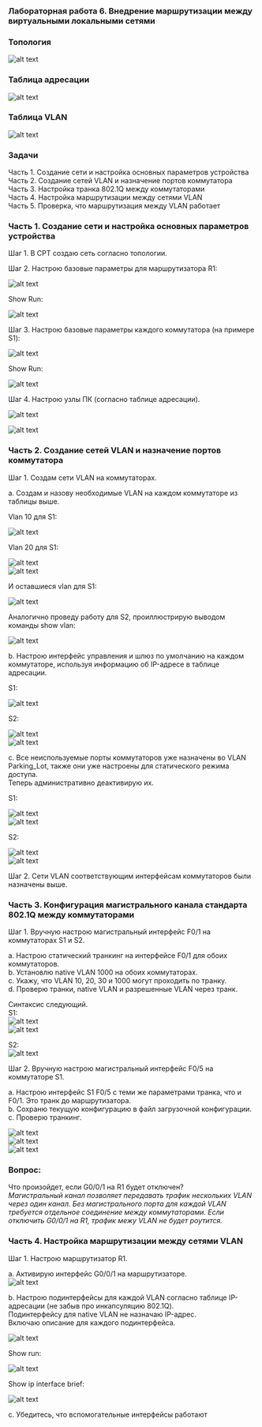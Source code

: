 ### Лабораторная работа 6. Внедрение маршрутизации между виртуальными локальными сетями 

### Топология
![alt text](https://github.com/elborisova3009/otus-networks/blob/master/labs/lab6/%D0%A1%D0%BA%D1%80%D0%B8%D0%BD%D1%88%D0%BE%D1%82%2012-10-2022%20102253.jpg)

### Таблица адресации
![alt text](https://github.com/elborisova3009/otus-networks/blob/master/labs/lab6/%D0%A1%D0%BA%D1%80%D0%B8%D0%BD%D1%88%D0%BE%D1%82%2012-10-2022%20102449.jpg)

### Таблица VLAN
![alt text](https://github.com/elborisova3009/otus-networks/blob/master/labs/lab6/%D0%A1%D0%BA%D1%80%D0%B8%D0%BD%D1%88%D0%BE%D1%82%2012-10-2022%20102459-3.jpg)

### Задачи
Часть 1. Создание сети и настройка основных параметров устройства  
Часть 2. Создание сетей VLAN и назначение портов коммутатора  
Часть 3. Настройка транка 802.1Q между коммутаторами  
Часть 4. Настройка маршрутизации между сетями VLAN  
Часть 5. Проверка, что маршрутизация между VLAN работает  

### Часть 1. Создание сети и настройка основных параметров устройства

Шаг 1. В CPT cоздаю сеть согласно топологии.  

Шаг 2. Настрою базовые параметры для маршрутизатора R1:

![alt text](https://github.com/elborisova3009/otus-networks/blob/master/labs/lab6/%D0%A1%D0%BA%D1%80%D0%B8%D0%BD%D1%88%D0%BE%D1%82%2012-10-2022%20112704.jpg)

Show Run:

![alt text](https://github.com/elborisova3009/otus-networks/blob/master/labs/lab6/%D0%A1%D0%BA%D1%80%D0%B8%D0%BD%D1%88%D0%BE%D1%82%2012-10-2022%20112857.jpg)

Шаг 3. Настрою базовые параметры каждого коммутатора (на примере S1):

![alt text](https://github.com/elborisova3009/otus-networks/blob/master/labs/lab6/%D0%A1%D0%BA%D1%80%D0%B8%D0%BD%D1%88%D0%BE%D1%82%2012-10-2022%20114144.jpg)

Show Run:

![alt text](https://github.com/elborisova3009/otus-networks/blob/master/labs/lab6/%D0%A1%D0%BA%D1%80%D0%B8%D0%BD%D1%88%D0%BE%D1%82%2012-10-2022%20114317.jpg)

Шаг 4. Настрою узлы ПК (согласно таблице адресации).

![alt text](https://github.com/elborisova3009/otus-networks/blob/master/labs/lab6/%D0%A1%D0%BA%D1%80%D0%B8%D0%BD%D1%88%D0%BE%D1%82%2012-10-2022%20115717.jpg)

![alt text](https://github.com/elborisova3009/otus-networks/blob/master/labs/lab6/%D0%A1%D0%BA%D1%80%D0%B8%D0%BD%D1%88%D0%BE%D1%82%2012-10-2022%20115754.jpg)

### Часть 2. Создание сетей VLAN и назначение портов коммутатора

Шаг 1. Создам сети VLAN на коммутаторах.

a.	Создам и назову необходимые VLAN на каждом коммутаторе из таблицы выше. 

Vlan 10 для S1: 

![alt text](https://github.com/elborisova3009/otus-networks/blob/master/labs/lab6/%D0%A1%D0%BA%D1%80%D0%B8%D0%BD%D1%88%D0%BE%D1%82%2012-10-2022%20125154.jpg)

Vlan 20 для S1: 

![alt text](https://github.com/elborisova3009/otus-networks/blob/master/labs/lab6/%D0%A1%D0%BA%D1%80%D0%B8%D0%BD%D1%88%D0%BE%D1%82%2012-10-2022%20130607.jpg)  
![alt text](https://github.com/elborisova3009/otus-networks/blob/master/labs/lab6/%D0%A1%D0%BA%D1%80%D0%B8%D0%BD%D1%88%D0%BE%D1%82%2012-10-2022%20130622.jpg)

И оставшиеся vlan для S1:

![alt text](https://github.com/elborisova3009/otus-networks/blob/master/labs/lab6/%D0%A1%D0%BA%D1%80%D0%B8%D0%BD%D1%88%D0%BE%D1%82%2012-10-2022%20132158.jpg)

Аналогично проведу работу для S2, проиллюстрирую выводом команды show vlan:

![alt text](https://github.com/elborisova3009/otus-networks/blob/master/labs/lab6/%D0%A1%D0%BA%D1%80%D0%B8%D0%BD%D1%88%D0%BE%D1%82%2012-10-2022%20133122.jpg)

b.	Настрою интерфейс управления и шлюз по умолчанию на каждом коммутаторе, используя информацию об IP-адресе в таблице адресации. 

S1:  

![alt text](https://github.com/elborisova3009/otus-networks/blob/master/labs/lab6/%D0%A1%D0%BA%D1%80%D0%B8%D0%BD%D1%88%D0%BE%D1%82%2012-10-2022%20134412.jpg)

S2:

![alt text](https://github.com/elborisova3009/otus-networks/blob/master/labs/lab6/%D0%A1%D0%BA%D1%80%D0%B8%D0%BD%D1%88%D0%BE%D1%82%2012-10-2022%20155036.jpg)  
![alt text](https://github.com/elborisova3009/otus-networks/blob/master/labs/lab6/%D0%A1%D0%BA%D1%80%D0%B8%D0%BD%D1%88%D0%BE%D1%82%2012-10-2022%20155048.jpg)

c.	Все неиспользуемые порты коммутаторов уже назначены во VLAN Parking_Lot, также они уже настроены для статического режима доступа.  
Теперь административно деактивирую их.

S1:

![alt text](https://github.com/elborisova3009/otus-networks/blob/master/labs/lab6/%D0%A1%D0%BA%D1%80%D0%B8%D0%BD%D1%88%D0%BE%D1%82%2012-10-2022%20160116.jpg)  
![alt text](https://github.com/elborisova3009/otus-networks/blob/master/labs/lab6/%D0%A1%D0%BA%D1%80%D0%B8%D0%BD%D1%88%D0%BE%D1%82%2012-10-2022%20160153.jpg)

S2:

![alt text](https://github.com/elborisova3009/otus-networks/blob/master/labs/lab6/%D0%A1%D0%BA%D1%80%D0%B8%D0%BD%D1%88%D0%BE%D1%82%2012-10-2022%20160529.jpg)  
![alt text](https://github.com/elborisova3009/otus-networks/blob/master/labs/lab6/%D0%A1%D0%BA%D1%80%D0%B8%D0%BD%D1%88%D0%BE%D1%82%2012-10-2022%20160644.jpg)

Шаг 2. Сети VLAN соответствующим интерфейсам коммутаторов были назначены выше.

### Часть 3. Конфигурация магистрального канала стандарта 802.1Q между коммутаторами

Шаг 1. Вручную настрою магистральный интерфейс F0/1 на коммутаторах S1 и S2.

a.	Настрою статический транкинг на интерфейсе F0/1 для обоих коммутаторов.  
b.	Установлю native VLAN 1000 на обоих коммутаторах.  
c.	Укажу, что VLAN 10, 20, 30 и 1000 могут проходить по транку.  
d.	Проверю транки, native VLAN и разрешенные VLAN через транк.

Синтаксис следующий.  
S1:  
![alt text](https://github.com/elborisova3009/otus-networks/blob/master/labs/lab6/%D0%A1%D0%BA%D1%80%D0%B8%D0%BD%D1%88%D0%BE%D1%82%2012-10-2022%20171533.jpg)  
![alt text](https://github.com/elborisova3009/otus-networks/blob/master/labs/lab6/%D0%A1%D0%BA%D1%80%D0%B8%D0%BD%D1%88%D0%BE%D1%82%2012-10-2022%20171202.jpg)

S2:   
![alt text](https://github.com/elborisova3009/otus-networks/blob/master/labs/lab6/%D0%A1%D0%BA%D1%80%D0%B8%D0%BD%D1%88%D0%BE%D1%82%2012-10-2022%20175352.jpg) 

Шаг 2. Вручную настрою магистральный интерфейс F0/5 на коммутаторе S1.

a.	Настрою интерфейс S1 F0/5 с теми же параметрами транка, что и F0/1. Это транк до маршрутизатора.  
b.	Сохраню текущую конфигурацию в файл загрузочной конфигурации.  
c.	Проверю транкинг.  

![alt text](https://github.com/elborisova3009/otus-networks/blob/master/labs/lab6/%D0%A1%D0%BA%D1%80%D0%B8%D0%BD%D1%88%D0%BE%D1%82%2012-10-2022%20180211.jpg)  
![alt text](https://github.com/elborisova3009/otus-networks/blob/master/labs/lab6/%D0%A1%D0%BA%D1%80%D0%B8%D0%BD%D1%88%D0%BE%D1%82%2012-10-2022%20180538.jpg)  
![alt text](https://github.com/elborisova3009/otus-networks/blob/master/labs/lab6/%D0%A1%D0%BA%D1%80%D0%B8%D0%BD%D1%88%D0%BE%D1%82%2012-10-2022%20180223.jpg)  

### Вопрос:
Что произойдет, если G0/0/1 на R1 будет отключен?  
*Магистральный канал позволяет передавать трафик нескольких VLAN через один канал. Без магистрального порта для каждой VLAN требуется отдельное соединение между коммутаторами. Если отключить G0/0/1 на R1, трафик межу VLAN не будет роутится.*

### Часть 4. Настройка маршрутизации между сетями VLAN

Шаг 1. Настрою маршрутизатор R1.

a.	Активирую интерфейс G0/0/1 на маршрутизаторе.  
![alt text](https://github.com/elborisova3009/otus-networks/blob/master/labs/lab6/%D0%A1%D0%BA%D1%80%D0%B8%D0%BD%D1%88%D0%BE%D1%82%2013-10-2022%20110931.jpg)

b.	Настрою подинтерфейсы для каждой VLAN согласно таблице IP-адресации (не забыв про инкапсуляцию 802.1Q).  
Подинтерфейсу для native VLAN не назначаю IP-адрес.  
Включаю описание для каждого подинтерфейса.  

![alt text](https://github.com/elborisova3009/otus-networks/blob/master/labs/lab6/%D0%A1%D0%BA%D1%80%D0%B8%D0%BD%D1%88%D0%BE%D1%82%2013-10-2022%20110616.jpg)

Show run:

![alt text](https://github.com/elborisova3009/otus-networks/blob/master/labs/lab6/%D0%A1%D0%BA%D1%80%D0%B8%D0%BD%D1%88%D0%BE%D1%82%2013-10-2022%20110645.jpg)

Show ip interface brief:

![alt text](https://github.com/elborisova3009/otus-networks/blob/master/labs/lab6/%D0%A1%D0%BA%D1%80%D0%B8%D0%BD%D1%88%D0%BE%D1%82%2013-10-2022%20110702.jpg)



c.	Убедитесь, что вспомогательные интерфейсы работают






















